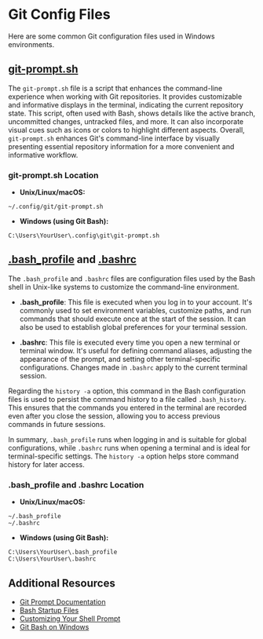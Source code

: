 # Git Config Files

Here are some common Git configuration files used in Windows environments.

## [git-prompt.sh](/windows/git/git-prompt.sh)

The `git-prompt.sh` file is a script that enhances the command-line experience when working with Git repositories. It provides customizable and informative displays in the terminal, indicating the current repository state. This script, often used with Bash, shows details like the active branch, uncommitted changes, untracked files, and more. It can also incorporate visual cues such as icons or colors to highlight different aspects. Overall, `git-prompt.sh` enhances Git's command-line interface by visually presenting essential repository information for a more convenient and informative workflow.

### git-prompt.sh Location

- **Unix/Linux/macOS:**

```shell
~/.config/git/git-prompt.sh
```

- **Windows (using Git Bash):**

```shell
C:\Users\YourUser\.config\git\git-prompt.sh
```

## [.bash_profile](/windows/git/.bash_profile) and [.bashrc](/windows/git/.bashrc)

The `.bash_profile` and `.bashrc` files are configuration files used by the Bash shell in Unix-like systems to customize the command-line environment.

- **.bash_profile**: This file is executed when you log in to your account. It's commonly used to set environment variables, customize paths, and run commands that should execute once at the start of the session. It can also be used to establish global preferences for your terminal session.

- **.bashrc**: This file is executed every time you open a new terminal or terminal window. It's useful for defining command aliases, adjusting the appearance of the prompt, and setting other terminal-specific configurations. Changes made in `.bashrc` apply to the current terminal session.

Regarding the `history -a` option, this command in the Bash configuration files is used to persist the command history to a file called `.bash_history`. This ensures that the commands you entered in the terminal are recorded even after you close the session, allowing you to access previous commands in future sessions.

In summary, `.bash_profile` runs when logging in and is suitable for global configurations, while `.bashrc` runs when opening a terminal and is ideal for terminal-specific settings. The `history -a` option helps store command history for later access.

### .bash_profile and .bashrc Location

- **Unix/Linux/macOS:**

```shell
~/.bash_profile
~/.bashrc
```

- **Windows (using Git Bash):**

```shell
C:\Users\YourUser\.bash_profile
C:\Users\YourUser\.bashrc
```

## Additional Resources

- [Git Prompt Documentation](https://github.com/git/git/blob/master/contrib/completion/git-prompt.sh)
- [Bash Startup Files](https://www.gnu.org/software/bash/manual/html_node/Bash-Startup-Files.html)
- [Customizing Your Shell Prompt](https://wiki.archlinux.org/index.php/Bash/Prompt_customization)
- [Git Bash on Windows](https://gitforwindows.org/)
